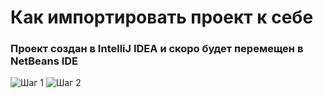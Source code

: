 # Как импортировать проект к себе
### Проект создан в IntelliJ IDEA и скоро будет перемещен в NetBeans IDE
![Шаг 1](C:\Users\ruban\OneDrive\Документы\screen1.png)
![Шаг 2](C:\Users\ruban\OneDrive\Документы\screen2.png)

